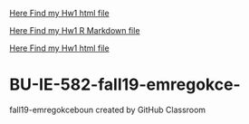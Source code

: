 [Here Find my Hw1 html file](IE582Hw1.html)

[Here Find my Hw1 R Markdown file](IE582Hw1-AllVisible-.html)

[Here Find my Hw1 html file](IE582Hw2_v1.html)

# BU-IE-582-fall19-emregokce-
fall19-emregokceboun created by GitHub Classroom
